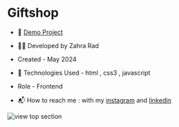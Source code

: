 # Giftshop

- 📎 [Demo Project](https://zahra-rad.github.io/Giftshop/)

- 👩‍💻 Developed by Zahra Rad

- Created - May 2024

- 🔧 Technologies Used - html , css3 , javascript

- Role - Frontend

- 📬 How to reach me : with my [instagram](https://www.instagram.com/zahra.rad_dev?utm_source=qr&igsh=MW1rN2kzcDdpcmNocA==) and [linkedin](https://www.linkedin.com/in/zahra-kaboodvandi-rad-87b12021b?utm_source=share&utm_campaign=share_via&utm_content=profile&utm_medium=android_app)

![view top section](https://github.com/Zahra-Rad/Giftshop/assets/118894293/cc4f9a7a-6ab6-457c-bc3b-f07c45b30821)
